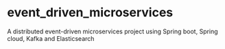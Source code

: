 # event_driven_microservices
A distributed event-driven microservices project using Spring boot, Spring cloud, Kafka and Elasticsearch
